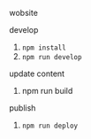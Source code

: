 wobsite

develop
1. `npm install`
2. `npm run develop`

update content
1. npm run build

publish
1. `npm run deploy`
